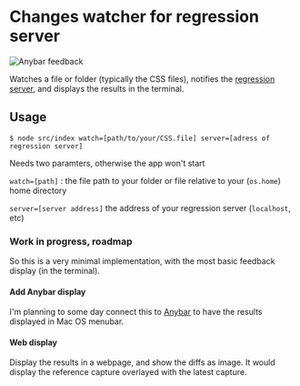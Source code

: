 # Changes watcher for regression server

![Anybar feedback](https://5a53e939e8f0862e6153-623c55fb68acb92f1f433c6448bed244.ssl.cf3.rackcdn.com/github/regression-watch/anybar-l.gif)

Watches a file or folder (typically the CSS files), notifies the [regression server](https://github.com/bfulop/regression-server), and displays the results in the terminal.

## Usage

`$ node src/index watch=[path/to/your/CSS.file] server=[adress of regression server]`

Needs two paramters, otherwise the app won't start

`watch=[path]` : the file path to your folder or file relative to your (`os.home`) home directory

`server=[server address]` the address of your regression server (`localhost`, etc)

### Work in progress, roadmap

So this is a very minimal implementation, with the most basic feedback display (in the terminal).

#### Add Anybar display

I'm planning to some day connect this to [Anybar](https://github.com/tonsky/AnyBar) to have the results displayed in Mac OS menubar.

#### Web display

Display the results in a webpage, and show the diffs as image. It would display the reference capture overlayed with the latest capture.